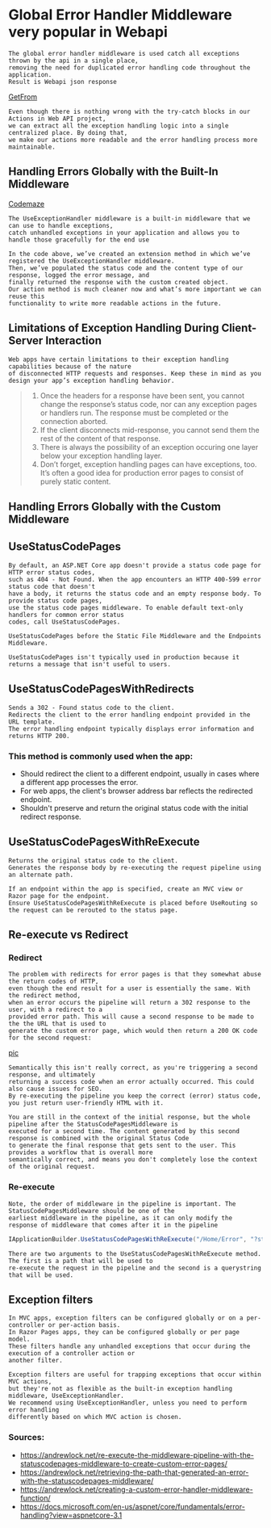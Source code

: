 # Global Error Handler Middleware very popular in Webapi
```
The global error handler middleware is used catch all exceptions thrown by the api in a single place, 
removing the need for duplicated error handling code throughout the application. 
Result is Webapi json response
```
[GetFrom](https://jasonwatmore.com/post/2020/10/02/aspnet-core-31-global-error-handler-tutorial)

```
Even though there is nothing wrong with the try-catch blocks in our Actions in Web API project, 
we can extract all the exception handling logic into a single centralized place. By doing that, 
we make our actions more readable and the error handling process more maintainable. 
```

## Handling Errors Globally with the Built-In Middleware
[Codemaze](https://code-maze.com/global-error-handling-aspnetcore/)

```
The UseExceptionHandler middleware is a built-in middleware that we can use to handle exceptions,
catch unhandled exceptions in your application and allows you to handle those gracefully for the end use
```
```
In the code above, we’ve created an extension method in which we’ve registered the UseExceptionHandler middleware. 
Then, we’ve populated the status code and the content type of our response, logged the error message, and 
finally returned the response with the custom created object.
Our action method is much cleaner now and what’s more important we can reuse this 
functionality to write more readable actions in the future.
```
## Limitations of Exception Handling During Client-Server Interaction
```
Web apps have certain limitations to their exception handling capabilities because of the nature 
of disconnected HTTP requests and responses. Keep these in mind as you design your app’s exception handling behavior.
```
> 1. Once the headers for a response have been sent, you cannot change the response’s status code, 
> 		nor can any exception pages or handlers run. The response must be completed or the connection aborted.
> 2. If the client disconnects mid-response, you cannot send them the rest of the content of that response.
> 3. There is always the possibility of an exception occuring one layer below your exception handling layer.
> 4. Don’t forget, exception handling pages can have exceptions, too. It’s often a good idea for production error 
> 		pages to consist of purely static content.




## Handling Errors Globally with the Custom Middleware

## UseStatusCodePages
```
By default, an ASP.NET Core app doesn't provide a status code page for HTTP error status codes, 
such as 404 - Not Found. When the app encounters an HTTP 400-599 error status code that doesn't 
have a body, it returns the status code and an empty response body. To provide status code pages, 
use the status code pages middleware. To enable default text-only handlers for common error status 
codes, call UseStatusCodePages.

UseStatusCodePages before the Static File Middleware and the Endpoints Middleware.

UseStatusCodePages isn't typically used in production because it returns a message that isn't useful to users.
```

## UseStatusCodePagesWithRedirects
```Important
Sends a 302 - Found status code to the client.
Redirects the client to the error handling endpoint provided in the URL template. 
The error handling endpoint typically displays error information and returns HTTP 200.
```
### This method is commonly used when the app:
* Should redirect the client to a different endpoint, usually in cases where a different app processes the error. 
* For web apps, the client's browser address bar reflects the redirected endpoint.
* Shouldn't preserve and return the original status code with the initial redirect response.

## UseStatusCodePagesWithReExecute
```Important
Returns the original status code to the client.
Generates the response body by re-executing the request pipeline using an alternate path.
```
```
If an endpoint within the app is specified, create an MVC view or Razor page for the endpoint. 
Ensure UseStatusCodePagesWithReExecute is placed before UseRouting so the request can be rerouted to the status page.
```

## Re-execute vs Redirect
### Redirect
```
The problem with redirects for error pages is that they somewhat abuse the return codes of HTTP, 
even though the end result for a user is essentially the same. With the redirect method, 
when an error occurs the pipeline will return a 302 response to the user, with a redirect to a 
provided error path. This will cause a second response to be made to the the URL that is used to 
generate the custom error page, which would then return a 200 OK code for the second request:
```
[pic](https://andrewlock.net/content/images/2017/03/Redirect-2.png)
```
Semantically this isn't really correct, as you're triggering a second response, and ultimately 
returning a success code when an error actually occurred. This could also cause issues for SEO. 
By re-executing the pipeline you keep the correct (error) status code, you just return user-friendly HTML with it.

You are still in the context of the initial response, but the whole pipeline after the StatusCodePagesMiddleware is 
executed for a second time. The content generated by this second response is combined with the original Status Code 
to generate the final response that gets sent to the user. This provides a workflow that is overall more 
semantically correct, and means you don't completely lose the context of the original request.
```
### Re-execute
```
Note, the order of middleware in the pipeline is important. The StatusCodePagesMiddleware should be one of the 
earliest middleware in the pipeline, as it can only modify the response of middleware that comes after it in the pipeline
```
```C#
IApplicationBuilder.UseStatusCodePagesWithReExecute("/Home/Error", "?statusCode={0}");
```
```
There are two arguments to the UseStatusCodePagesWithReExecute method. The first is a path that will be used to 
re-execute the request in the pipeline and the second is a querystring that will be used.
```

## Exception filters
```
In MVC apps, exception filters can be configured globally or on a per-controller or per-action basis. 
In Razor Pages apps, they can be configured globally or per page model. 
These filters handle any unhandled exceptions that occur during the execution of a controller action or 
another filter.
```
```
Exception filters are useful for trapping exceptions that occur within MVC actions, 
but they're not as flexible as the built-in exception handling middleware, UseExceptionHandler. 
We recommend using UseExceptionHandler, unless you need to perform error handling 
differently based on which MVC action is chosen.
```
### Sources:
- https://andrewlock.net/re-execute-the-middleware-pipeline-with-the-statuscodepages-middleware-to-create-custom-error-pages/
- https://andrewlock.net/retrieving-the-path-that-generated-an-error-with-the-statuscodepages-middleware/
- https://andrewlock.net/creating-a-custom-error-handler-middleware-function/
- https://docs.microsoft.com/en-us/aspnet/core/fundamentals/error-handling?view=aspnetcore-3.1
